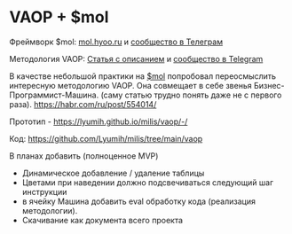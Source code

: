 # VAOP + $mol
Фреймворк $mol: [mol.hyoo.ru](https://mol.hyoo.ru/) и [сообщество в Телеграм](https://t.me/mam_mol)

Методология VAOP: [Статья c описанием](https://habr.com/ru/post/554014/) и [сообщество в Telegram](https://t.me/ecoprog)


В качестве небольшой практики на [$mol](https://mol.hyoo.ru/) попробовал переосмыслить интересную  методологию VAOP. Она совмещает в себе звенья Бизнес-Программист-Машина. (саму статью трудно понять даже не с первого раза). https://habr.com/ru/post/554014/

Прототип - https://lyumih.github.io/milis/vaop/-/

Код: https://github.com/Lyumih/milis/tree/main/vaop

В планах добавить (полноценное MVP)
- Динамическое добавление / удаление таблицы
- Цветами при наведении должно подсвечиваться следующий шаг инструкции
- в ячейку Машина добавить eval обработку кода (реализация методологии).
- Скачивание как документа всего проекта
